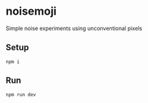 # noisemoji

Simple noise experiments using unconventional pixels

## Setup
```
npm i
```

## Run
```
npm run dev
```
